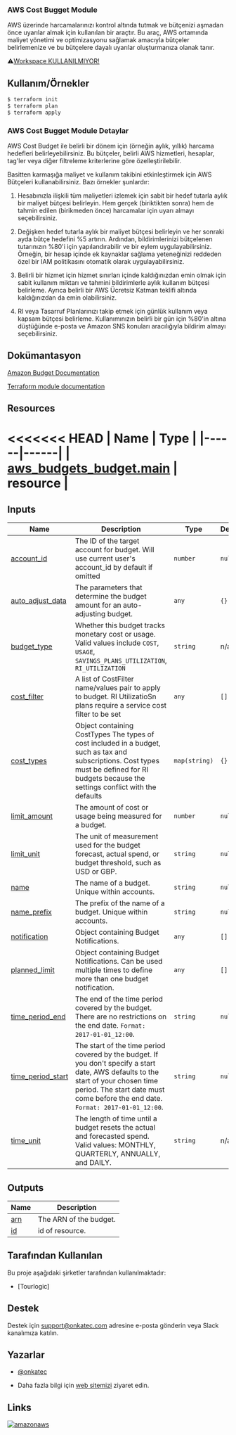
### AWS Cost Bugget Module

AWS üzerinde harcamalarınızı kontrol altında tutmak ve bütçenizi aşmadan önce uyarılar almak için kullanılan bir araçtır. Bu araç, AWS ortamında maliyet yönetimi ve optimizasyonu sağlamak amacıyla bütçeler belirlemenize ve bu bütçelere dayalı uyarılar oluşturmanıza olanak tanır.

⚠️[Workspace KULLANILMIYOR!](https://developer.hashicorp.com/terraform/cli/commands/workspace)

## Kullanım/Örnekler

```bash
$ terraform init
$ terraform plan
$ terraform apply
```

### AWS Cost Bugget Module Detaylar 

AWS Cost Budget ile belirli bir dönem için (örneğin aylık, yıllık) harcama hedefleri belirleyebilirsiniz. Bu bütçeler, belirli AWS hizmetleri, hesaplar, tag'ler veya diğer filtreleme kriterlerine göre özelleştirilebilir.

Basitten karmaşığa maliyet ve kullanım takibini etkinleştirmek için AWS Bütçeleri kullanabilirsiniz. Bazı örnekler şunlardır:

1. Hesabınızla ilişkili tüm maliyetleri izlemek için sabit bir hedef tutarla aylık bir maliyet bütçesi belirleyin. Hem gerçek (biriktikten sonra) hem de tahmin edilen (birikmeden önce) harcamalar için uyarı almayı seçebilirsiniz.

2. Değişken hedef tutarla aylık bir maliyet bütçesi belirleyin ve her sonraki ayda bütçe hedefini %5 artırın. Ardından, bildirimlerinizi bütçelenen tutarınızın %80'i için yapılandırabilir ve bir eylem uygulayabilirsiniz. Örneğin, bir hesap içinde ek kaynaklar sağlama yeteneğinizi reddeden özel bir IAM politikasını otomatik olarak uygulayabilirsiniz.

3. Belirli bir hizmet için hizmet sınırları içinde kaldığınızdan emin olmak için sabit kullanım miktarı ve tahmini bildirimlerle aylık kullanım bütçesi belirleme. Ayrıca belirli bir AWS Ücretsiz Katman teklifi altında kaldığınızdan da emin olabilirsiniz.

4. RI veya Tasarruf Planlarınızı takip etmek için günlük kullanım veya kapsam bütçesi belirleme. Kullanımınızın belirli bir gün için %80'in altına düştüğünde e-posta ve Amazon SNS konuları aracılığıyla bildirim almayı seçebilirsiniz.

## Dokümantasyon

[Amazon Budget Documentation](https://docs.aws.amazon.com/aws-cost-management/latest/APIReference/API_budgets_Budget.html#)

[Terraform module documentation](https://registry.terraform.io/providers/hashicorp/aws/latest/docs/resources/budgets_budget)


## Resources

<<<<<<< HEAD
| Name | Type |
|------|------|
| [aws_budgets_budget.main](https://registry.terraform.io/providers/hashicorp/aws/latest/docs/resources/budgets_budget) | resource |
=======

## Inputs

| Name | Description | Type | Default | Required |
|------|-------------|------|---------|:--------:|
| <a name="input_account_id"></a> [account\_id](#input\_account\_id) | The ID of the target account for budget. Will use current user's account\_id by default if omitted | `number` | `null` | no |
| <a name="input_auto_adjust_data"></a> [auto\_adjust\_data](#input\_auto\_adjust\_data) | The parameters that determine the budget amount for an auto-adjusting budget. | `any` | `{}` | no |
| <a name="input_budget_type"></a> [budget\_type](#input\_budget\_type) | Whether this budget tracks monetary cost or usage. Valid values include `COST`, `USAGE`, `SAVINGS_PLANS_UTILIZATION`, `RI_UTILIZATION` | `string` | n/a | yes |
| <a name="input_cost_filter"></a> [cost\_filter](#input\_cost\_filter) | A list of CostFilter name/values pair to apply to budget. RI UtilizatioSn plans require a service cost filter to be set | `any` | `[]` | no |
| <a name="input_cost_types"></a> [cost\_types](#input\_cost\_types) | Object containing CostTypes The types of cost included in a budget, such as tax and subscriptions. Cost types must be defined for RI budgets because the settings conflict with the defaults | `map(string)` | `{}` | no |
| <a name="input_limit_amount"></a> [limit\_amount](#input\_limit\_amount) | The amount of cost or usage being measured for a budget. | `number` | `null` | no |
| <a name="input_limit_unit"></a> [limit\_unit](#input\_limit\_unit) | The unit of measurement used for the budget forecast, actual spend, or budget threshold, such as USD or GBP. | `string` | `null` | no |
| <a name="input_name"></a> [name](#input\_name) | The name of a budget. Unique within accounts. | `string` | `null` | no |
| <a name="input_name_prefix"></a> [name\_prefix](#input\_name\_prefix) | The prefix of the name of a budget. Unique within accounts. | `string` | `null` | no |
| <a name="input_notification"></a> [notification](#input\_notification) | Object containing Budget Notifications. | `any` | `[]` | no |
| <a name="input_planned_limit"></a> [planned\_limit](#input\_planned\_limit) | Object containing Budget Notifications. Can be used multiple times to define more than one budget notification. | `any` | `[]` | no |
| <a name="input_time_period_end"></a> [time\_period\_end](#input\_time\_period\_end) | The end of the time period covered by the budget. There are no restrictions on the end date. `Format: 2017-01-01_12:00`. | `string` | `null` | no |
| <a name="input_time_period_start"></a> [time\_period\_start](#input\_time\_period\_start) | The start of the time period covered by the budget. If you don't specify a start date, AWS defaults to the start of your chosen time period. The start date must come before the end date. `Format: 2017-01-01_12:00`. | `string` | `null` | no |
| <a name="input_time_unit"></a> [time\_unit](#input\_time\_unit) | The length of time until a budget resets the actual and forecasted spend. Valid values: MONTHLY, QUARTERLY, ANNUALLY, and DAILY. | `string` | n/a | yes |

## Outputs

| Name | Description |
|------|-------------|
| <a name="output_arn"></a> [arn](#output\_arn) | The ARN of the budget. |
| <a name="output_id"></a> [id](#output\_id) | id of resource. |
<!-- END OF PRE-COMMIT-TERRAFORM DOCS HOOK -->


## Tarafından Kullanılan

Bu proje aşağıdaki şirketler tarafından kullanılmaktadır:

- [Tourlogic]

## Destek
Destek için support@onkatec.com adresine e-posta gönderin veya Slack kanalımıza katılın.

## Yazarlar

- [@onkatec](https://www.github.com/onkatec)

- Daha fazla bilgi için [web sitemizi](https://onkatec.com) ziyaret edin.


## Links
[![amazonaws](https://www.onkatec.com/static/advanced-partner-yatay.png
)](https://partners.amazonaws.com/partners/0018W00002Cg8faQAB/)